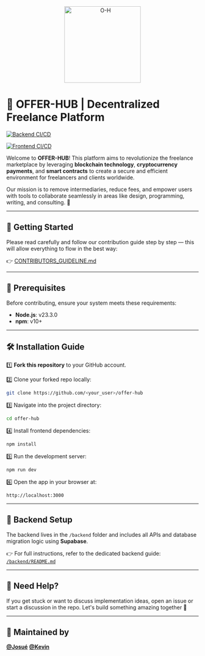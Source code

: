 <div align="center">
  <img src="https://github.com/user-attachments/assets/7799a3c4-ccec-42fc-80d0-226309b8169b" alt="O-H" width="200">
</div>

# 🌟 OFFER-HUB | Decentralized Freelance Platform


[![Backend CI/CD](https://github.com/OFFER-HUB/offer-hub/workflows/Backend%20CI%20CD/badge.svg)](https://github.com/OFFER-HUB/offer-hub/actions/workflows/backend-ci.yml)

[![Frontend CI/CD](https://github.com/OFFER-HUB/offer-hub/workflows/Frontend%20CI%20CD/badge.svg)](https://github.com/OFFER-HUB/offer-hub/actions/workflows/frontend-ci.yml)


Welcome to **OFFER-HUB**! This platform aims to revolutionize the freelance marketplace by leveraging **blockchain technology**, **cryptocurrency payments**, and **smart contracts** to create a secure and efficient environment for freelancers and clients worldwide.

Our mission is to remove intermediaries, reduce fees, and empower users with tools to collaborate seamlessly in areas like design, programming, writing, and consulting. 🚀

---

## 📘 Getting Started

Please read carefully and follow our contribution guide step by step — this will allow everything to flow in the best way:

👉 [CONTRIBUTORS\_GUIDELINE.md](https://github.com/OFFER-HUB/offer-hub/blob/main/docs/CONTRIBUTORS_GUIDELINE.md)

---

## 🚀 Prerequisites

Before contributing, ensure your system meets these requirements:

* **Node.js**: v23.3.0
* **npm**: v10+

---

## 🛠 Installation Guide

1️⃣ **Fork this repository** to your GitHub account.

2️⃣ Clone your forked repo locally:

```bash
git clone https://github.com/<your_user>/offer-hub
```

3️⃣ Navigate into the project directory:

```bash
cd offer-hub
```

4️⃣ Install frontend dependencies:

```bash
npm install
```

5️⃣ Run the development server:

```bash
npm run dev
```

6️⃣ Open the app in your browser at:

```
http://localhost:3000
```

---

## 🧩 Backend Setup

The backend lives in the `/backend` folder and includes all APIs and database migration logic using **Supabase**.

👉 For full instructions, refer to the dedicated backend guide:
[`/backend/README.md`](./backend/README.md)

---

## 💬 Need Help?

If you get stuck or want to discuss implementation ideas, open an issue or start a discussion in the repo. Let's build something amazing together 💫

---

## 🧠 Maintained by

**[@Josué](https://github.com/Josue1908)** 
**[@Kevin](https://github.com/KevinMB0220)** 
